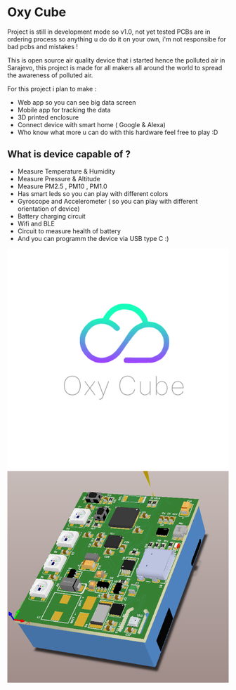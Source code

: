 # Oxy Cube

Project is still in development mode so v1.0, not yet tested PCBs are in ordering process so anything u do do it on your own, i'm not responsibe for bad pcbs and mistakes !


This is open source air quality device that i started hence the polluted air in Sarajevo, this project is made for all makers all around the world to spread the awareness of polluted air.

For this project i plan to make :
- Web app so you can see big data screen
- Mobile app for tracking the data
- 3D printed enclosure 
- Connect device with smart home ( Google & Alexa)
- Who know what more u can do with this hardware feel free to play :D

## What is device capable of ?
- Measure Temperature & Humidity 
- Measure Pressure & Altitude
- Measure PM2.5 , PM10 , PM1.0
- Has smart leds so you can play with different colors
- Gyroscope and Accelerometer ( so you can play with different orientation of device)
- Battery charging circuit
- Wifi and BLE
- Circuit to measure health of battery
- And you can programm the device via USB type C :)

![alt text](https://github.com/arminsalcin/oxy-cube/blob/main/resources/logo.png)
![alt text](https://github.com/arminsalcin/oxy-cube/blob/main/resources/3d-model.png)
